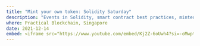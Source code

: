 ```yaml
---
title: "Mint your own token: Solidity Saturday"
description: "Events in Solidity, smart contract best practices, minted our own (YAY!) token and swapped it on Uniswap"
where: Practical Blockchain, Singapore
date: 2021-12-14
embed: <iframe src="https://www.youtube.com/embed/Kj2Z-6oUwh4?si=-oMwpt9PJmD6_HdV" title="YouTube video player" frameborder="0" allow="accelerometer; autoplay; clipboard-write; encrypted-media; gyroscope; picture-in-picture" allowfullscreen></iframe>
---
```

